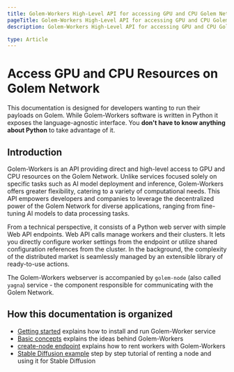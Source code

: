 ```yaml
---
title: Golem-Workers High-Level API for accessing GPU and CPU Golem Network resources
pageTitle: Golem-Workers High-Level API for accessing GPU and CPU Golem Network resources 
description: Golem-Workers High-Level API for accessing GPU and CPU Golem Network resources 

type: Article
---
```


# Access GPU and CPU Resources on Golem Network 

This documentation is designed for developers wanting to run their payloads on Golem. 
While Golem-Workers software is written in Python it exposes the language-agnostic interface. 
You **don't have to know anything about Python** to take advantage of it.

## Introduction

Golem-Workers is an API providing direct and high-level access to GPU and CPU resources on the Golem Network. 
Unlike services focused solely on specific tasks such as AI model deployment and inference, 
Golem-Workers offers greater flexibility, catering to a variety of computational needs. 
This API empowers developers and companies to leverage the decentralized power of the Golem Network for diverse applications, 
ranging from fine-tuning AI models to data processing tasks.

From a technical perspective, it consists of a Python web server with simple Web API endpoints. 
Web API calls manage workers and their clusters. 
It lets you directly configure worker settings from the endpoint or utilize shared configuration references from the cluster. 
In the background, the complexity of the distributed market is seamlessly managed by an extensible library of ready-to-use actions.

The Golem-Workers webserver is accompanied by `golem-node` (also called `yagna`) service - the component responsible for communicating 
with the Golem Network.

## How this documentation is organized

- [Getting started](/docs/creators/golem-workers/getting-started) explains how to install and run Golem-Worker service
- [Basic concepts](/docs/creators/golem-workers/basic-concepts) explains the ideas behind Golem-Workers
- [create-node endpoint](/docs/creators/golem-workers/create-node) explains how to rent workers with Golem-Workers
- [Stable Diffusion example](/docs/creators/golem-workers/sd-example) step by step tutorial of renting a node and using it for Stable Diffusion 
